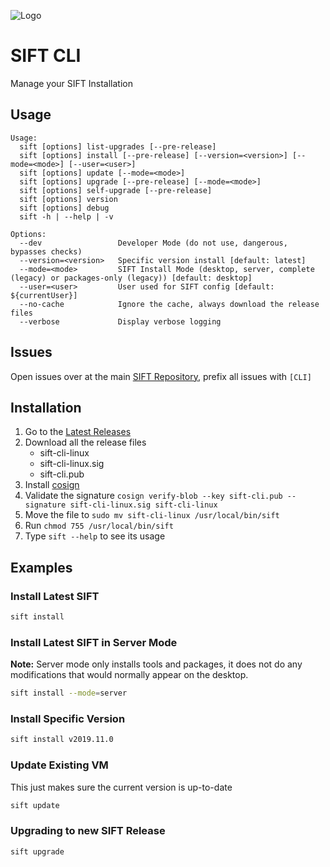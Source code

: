 ![Logo](https://images.contentstack.io/v3/assets/blt36c2e63521272fdc/blt3e371eacc79a3ca4/60a5393fe2db156d00f0b8ab/400x460_DFIR_SIFT.jpg)

# SIFT CLI

Manage your SIFT Installation

## Usage

```text
Usage:
  sift [options] list-upgrades [--pre-release]
  sift [options] install [--pre-release] [--version=<version>] [--mode=<mode>] [--user=<user>]
  sift [options] update [--mode=<mode>]
  sift [options] upgrade [--pre-release] [--mode=<mode>]
  sift [options] self-upgrade [--pre-release]
  sift [options] version
  sift [options] debug
  sift -h | --help | -v

Options:
  --dev                 Developer Mode (do not use, dangerous, bypasses checks)
  --version=<version>   Specific version install [default: latest]
  --mode=<mode>         SIFT Install Mode (desktop, server, complete (legacy) or packages-only (legacy)) [default: desktop]
  --user=<user>         User used for SIFT config [default: ${currentUser}]
  --no-cache            Ignore the cache, always download the release files
  --verbose             Display verbose logging
```

## Issues

Open issues over at the main [SIFT Repository](https://github.com/sans-dfir/sift/issues), prefix all issues with `[CLI]`

## Installation

1. Go to the [Latest Releases](https://github.com/sans-dfir/sift-cli/releases/latest)
2. Download all the release files
    * sift-cli-linux
    * sift-cli-linux.sig
    * sift-cli.pub
3. Install [cosign](https://github.com/sigstore/cosign/releases/latest)
4. Validate the signature `cosign verify-blob --key sift-cli.pub --signature sift-cli-linux.sig sift-cli-linux`
5. Move the file to `sudo mv sift-cli-linux /usr/local/bin/sift`
6. Run `chmod 755 /usr/local/bin/sift`
7. Type `sift --help` to see its usage

## Examples

### Install Latest SIFT

```bash
sift install
```

### Install Latest SIFT in Server Mode

**Note:** Server mode only installs tools and packages, it does not do any modifications that would normally appear on the desktop.

```bash
sift install --mode=server
```

### Install Specific Version

```bash
sift install v2019.11.0
```

### Update Existing VM

This just makes sure the current version is up-to-date

```bash
sift update
```

### Upgrading to new SIFT Release

```bash
sift upgrade
```
